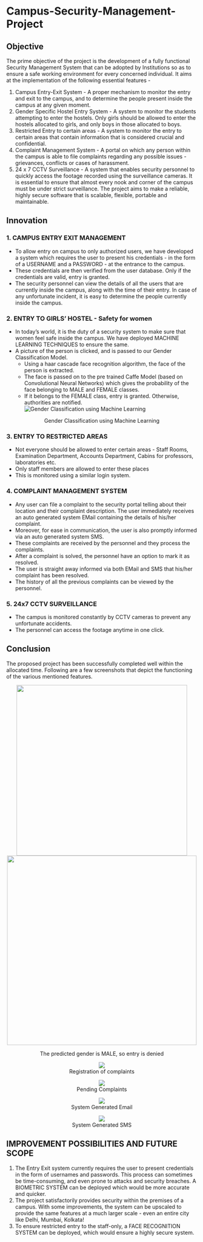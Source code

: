 # Campus-Security-Management-Project

## Objective
The prime objective of the project is the development of a fully functional Security Management System that can be adopted by Institutions so as to ensure a safe working environment for every concerned individual. It aims at the implementation of the following essential features - 
1. Campus Entry-Exit System - A proper mechanism to monitor the entry and exit to the campus, and to determine the people present inside the campus at any given moment.
2. Gender Specific Hostel Entry System - A system to monitor the students attempting to enter the hostels. Only girls should be allowed to enter the hostels allocated to girls, and only boys in those allocated to boys.
3. Restricted Entry to certain areas - A system to monitor the entry to certain areas that contain information that is considered crucial and confidential.
4. Complaint Management System - A portal on which any person within the campus is able to file complaints regarding any possible issues - grievances, conflicts or cases of harassment.
5. 24 x 7 CCTV Surveillance - A system that enables security personnel to quickly access the footage recorded using the surveillance cameras. It is essential to ensure that almost every nook and corner of the campus must be under strict surveillance. 
The project aims to make a reliable, highly secure software that is scalable, flexible, portable and maintainable.

## Innovation
### 1. CAMPUS ENTRY EXIT MANAGEMENT
* To allow entry on campus to only authorized users, we have developed a system which requires the user to present his credentials - in the form of a USERNAME and a PASSWORD - at the entrance to the campus. 
* These credentials are then verified from the user database. Only if the credentials are valid, entry is granted. 
* The security personnel can view the details of all the users that are currently inside the campus, along with the time of their entry. In case of any unfortunate incident, it is easy to determine the people currently inside the campus.

### 2. ENTRY TO GIRLS’ HOSTEL - Safety for women
* In today’s world, it is the duty of a security system to make sure that women feel safe inside the campus. We have deployed MACHINE LEARNING TECHNIQUES to ensure the same.
* A picture of the person is clicked, and is passed to our Gender Classification Model.
  * Using a haar cascade face recognition algorithm, the face of the person is extracted. 
  * The face is passed on to the pre trained Caffe Model (based on Convolutional Neural Networks) which gives the probability of the face belonging to MALE and FEMALE classes. 
  * If it belongs to the FEMALE class, entry is granted. Otherwise, authorities are notified.
![Gender Classification using Machine Learning](https://github.com/VarunBajlotra/Campus-Security-Management-Project/blob/main/images/3.png)
<p align="center">Gender Classification using Machine Learning</p>

### 3. ENTRY TO RESTRICTED AREAS
* Not everyone should be allowed to enter certain areas - Staff Rooms, Examination Department, Accounts Department, Cabins for professors, laboratories etc.
* Only staff members are allowed to enter these places
* This is monitored using a similar login system.

### 4. COMPLAINT MANAGEMENT SYSTEM
* Any user can file a complaint to the security portal telling about their location and their complaint description. The user immediately receives an auto generated system EMail containing the details of his/her complaint.
* Moreover, for ease in communication, the user is also promptly informed via an auto generated system SMS.
* These complaints are received by the personnel and they process the complaints.
* After a complaint is solved, the personnel have an option to mark it as resolved.
* The user is straight away informed via both EMail and SMS that his/her complaint has been resolved.
* The history of all the previous complaints can be viewed by the personnel.

### 5. 24x7 CCTV SURVEILLANCE
* The campus is monitored constantly by CCTV cameras to prevent any unfortunate accidents.
* The personnel can access the footage anytime in one click.

## Conclusion
The proposed project has been successfully completed well within the allocated time. Following are a few screenshots that depict the functioning of the various mentioned features.

<p align="center">
  <img src="https://github.com/VarunBajlotra/Campus-Security-Management-Project/blob/main/images/1.png" width="450" />
  <img src="https://github.com/VarunBajlotra/Campus-Security-Management-Project/blob/main/images/2.png" width="500" />
</p>
<p align="center">The predicted gender is MALE, so entry is denied</p>

<p align="center">
  <img src="https://github.com/VarunBajlotra/Campus-Security-Management-Project/blob/main/images/4.png" /> <br>
  Registration of complaints
</p>
<p align="center">
  <img src="https://github.com/VarunBajlotra/Campus-Security-Management-Project/blob/main/images/5.png" /> <br>
  Pending Complaints
</p>

<p align="center">
  <img src="https://github.com/VarunBajlotra/Campus-Security-Management-Project/blob/main/images/6.png" /> <br>
  System Generated Email
</p>
<p align="center">
  <img src="https://github.com/VarunBajlotra/Campus-Security-Management-Project/blob/main/images/7.png" /> <br>
  System Generated SMS
</p>

## IMPROVEMENT POSSIBILITIES AND FUTURE SCOPE
1. The Entry Exit system currently requires the user to present credentials in the form of usernames and passwords. This process can sometimes be time-consuming, and even prone to attacks and security breaches. A BIOMETRIC SYSTEM can be deployed which would be more accurate and quicker.
2. The project satisfactorily provides security within the premises of a campus. With some improvements, the system can be upscaled to provide the same features at a much larger scale - even an entire city like Delhi, Mumbai, Kolkata! 
3. To ensure restricted entry to the staff-only, a FACE RECOGNITION SYSTEM can be deployed, which would ensure a highly secure system.

